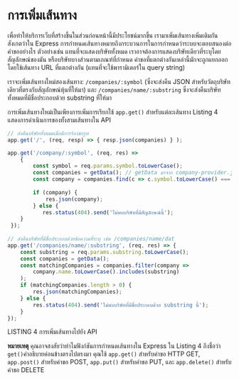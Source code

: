 # การเพิ่มเส้นทาง

เพื่อทำให้บริการเว็บที่สร้างขึ้นในส่วนก่อนหน้านี้มีประโยชน์มากขึ้น เรามาเพิ่มเส้นทางเพิ่มเติมกัน สังเกตว่าใน Express การกำหนดเส้นทางหมายถึงกระบวนการในการกำหนดว่าระบบจะตอบสนองต่อคำขออย่างไร ตัวอย่างเช่น แทนที่จะแสดงบริษัททั้งหมด เราอาจต้องการแสดงบริษัทเดียวที่ระบุโดยสัญลักษณ์ของมัน หรือบริษัทบางส่วนตามเกณฑ์ที่กำหนด คำขอที่แตกต่างกันเหล่านี้มักจะถูกแยกออกโดยใช้เส้นทาง URL ที่แตกต่างกัน (แทนที่จะใช้พารามิเตอร์ใน query string)

เราจะเพิ่มเส้นทางใหม่สองเส้นทาง: `/companies/:symbol` (ซึ่งจะส่งคืน JSON สำหรับวัตถุบริษัทเดียวที่ตรงกับสัญลักษณ์หุ้นที่ให้มา) และ `/companies/name/:substring` ซึ่งจะส่งคืนบริษัททั้งหมดที่มีชื่อประกอบด้วย substring ที่ให้มา

การเพิ่มเส้นทางใหม่เป็นเพียงการเพิ่มการเรียกใช้ `app.get()` สำหรับแต่ละเส้นทาง Listing 4 แสดงการดำเนินการของทั้งสามเส้นทางใน API



```javascript
// ส่งคืนบริษัททั้งหมดเมื่อมีการร้องขอรูท
app.get('/', (req, resp) => { resp.json(companies) } );

app.get('/company/:symbol', (req, res) => 
    {
        const symbol = req.params.symbol.toLowerCase();
        const companies = getData(); // getData มาจาก company-provider.js
        const company = companies.find(c => c.symbol.toLowerCase() === symbol);
      
        if (company) {
            res.json(company);
        } else {
           res.status(404).send('ไม่พบบริษัทที่มีสัญลักษณ์นี้');
    }
 });
 
// ส่งคืนบริษัทที่มีชื่อประกอบด้วยข้อความที่ระบุ เช่น /companies/name/dat
app.get('/companies/name/:substring', (req, res) => {
    const substring = req.params.substring.toLowerCase();
    const companies = getData();
    const matchingCompanies = companies.filter(company => 
        company.name.toLowerCase().includes(substring)
    );
    if (matchingCompanies.length > 0) {
        res.json(matchingCompanies);
    } else {
        res.status(404).send('ไม่พบบริษัทที่มีชื่อประกอบด้วย substring นี้');
    }
});
```

LISTING 4 การเพิ่มเส้นทางไปยัง API

**หมายเหตุ** คุณอาจสงสัยว่าทำไมฟังก์ชันการกำหนดเส้นทางใน Express ใน Listing 4 ถึงชื่อว่า `get()`คำอธิบายค่อนข้างตรงไปตรงมา คุณใช้ `app.get()` สำหรับคำขอ HTTP GET, `app.post()` สำหรับคำขอ POST, `app.put()` สำหรับคำขอ PUT, และ `app.delete()` สำหรับคำขอ DELETE
